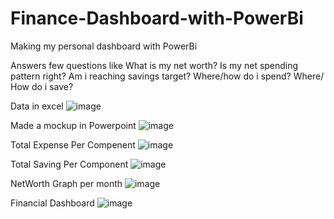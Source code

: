 # Finance-Dashboard-with-PowerBi

Making my personal dashboard with PowerBi

Answers few questions like
What is my net worth?
Is my net spending pattern right?
Am i reaching savings target?
Where/how do i spend?
Where/ How do i save?

Data in excel
![image](https://user-images.githubusercontent.com/51242225/173235167-ba998c50-3cf9-46f5-ac71-fd2e24a31d8c.png)


Made a mockup in Powerpoint
![image](https://user-images.githubusercontent.com/51242225/173235022-10a356c1-96bd-4582-acb7-6512b45b7a6c.png)

Total Expense Per Compenent
![image](https://user-images.githubusercontent.com/51242225/173235065-53b01542-9bc6-464d-9868-0a3117cb9462.png)

Total Saving Per Component
![image](https://user-images.githubusercontent.com/51242225/173235100-6b592cc9-0d51-49ac-8e06-d913b9b1870f.png)

NetWorth Graph per month
![image](https://user-images.githubusercontent.com/51242225/173235120-d7e6d716-869c-4004-9d06-51e591c435fc.png)

Financial Dashboard
![image](https://user-images.githubusercontent.com/51242225/173234994-e3070f44-fbaa-46bf-b134-5f69f2db1d7c.png)

